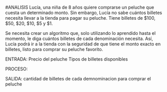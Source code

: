 #ANALISIS
Lucía, una niña de 8 años quiere comprarse un peluche que cuesta un determinado monto. Sin embargo, Lucía no sabe cuántos billetes necesita llevar a la tienda para pagar su peluche. Tiene billetes de $100, $50, $20, $10, $5 y $1.

Se necesita crear un algoritmo que, solo utilizando lo aprendido hasta el momento, le diga cuántos billetes de cada denominación necesita. Así, Lucía podrá ir a la tienda con la seguridad de que tiene el monto exacto en billetes, listo para comprar su peluche favorito.

ENTRADA:
Precio del peluche
Tipos de billetes disponibles

PROCESO:


SALIDA:
cantidad de billetes de cada demnominacion para comprar el peluche 